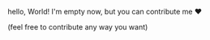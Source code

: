 hello, World! I'm empty now, but you can contribute me ❤
️

(feel free to contribute any way you want)